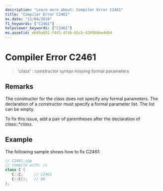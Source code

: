 ```yaml
---
description: "Learn more about: Compiler Error C2461"
title: "Compiler Error C2461"
ms.date: "11/04/2016"
f1_keywords: ["C2461"]
helpviewer_keywords: ["C2461"]
ms.assetid: e64ba651-f441-4fdb-b5cb-4209bbbe4db4
---
```

# Compiler Error C2461

> '*class*' : constructor syntax missing formal parameters

## Remarks

The constructor for the class does not specify any formal parameters. The declaration of a constructor must specify a formal parameter list. The list can be empty.

To fix this issue, add a pair of parentheses after the declaration of *class*::**class*.

## Example

The following sample shows how to fix C2461:

```cpp
// C2461.cpp
// compile with: /c
class C {
   C::C;     // C2461
   C::C();   // OK
};
```
